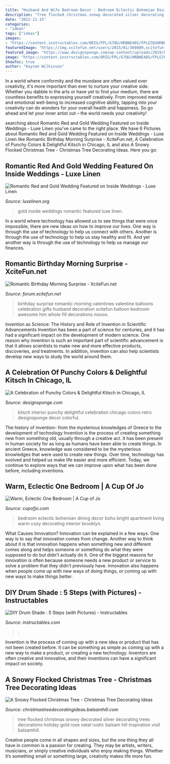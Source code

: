 ```yaml
---
title: "Husband And Wife Bedroom Decor : Bedroom Eclectic Bohemian Dining Decor Boho Bright Apartment Living Warm Cozy Decorating Interior Brooklyn"
description: "Tree flocked christmas snowy decorated silver decorating trees decorations holiday gold rose natal rustic balsam hill inspiration visit balsamhill"
date: "2022-11-15"
categories:
- "ideas"
tags: ["ideas"]
images:
- "https://content.instructables.com/ORIG/FPL/G7QU/HRBNE40S/FPLG7QUHRBNE40S.jpg?frame=1&amp;width=2100"
featuredImage: "https://img.xcitefun.net/users/2015/01/369809,xcitefun-birthday-morning-7.jpg"
featured_image: "https://www.designsponge.com/wp-content/uploads/2019/01/entry1.jpg"
image: "https://content.instructables.com/ORIG/FPL/G7QU/HRBNE40S/FPLG7QUHRBNE40S.jpg?frame=1&amp;width=2100"
ShowToc: true
author: "Kaycee Wilkinson"
---
```



In a world where conformity and the mundane are often valued over creativity, it's more important than ever to nurture your creative side. Whether you dabble in the arts or have yet to find your medium, there are countless benefits to expressing yourself creatively. From improved mental and emotional well-being to increased cognitive ability, tapping into your creativity can do wonders for your overall health and happiness. So go ahead and let your inner artist out – the world needs your creativity!

	

		
searching about Romantic Red and Gold Wedding Featured on Inside Weddings - Luxe Linen you've came to the right place. We have 6 Pictures about Romantic Red and Gold Wedding Featured on Inside Weddings - Luxe Linen like Romantic Birthday Morning Surprise - XciteFun.net, A Celebration of Punchy Colors &amp; Delightful Kitsch in Chicago, IL and also A Snowy Flocked Christmas Tree - Christmas Tree Decorating Ideas. Here you go:
		
    
## Romantic Red And Gold Wedding Featured On Inside Weddings - Luxe Linen

<img loading=lazy src="http://luxelinen.org/wp-content/uploads/2017/01/luxe_linen_red_gold_wedding_inside_weddings5.jpg" onerror="this.onerror=null;this.src='https://tse3.mm.bing.net/th?id=OIP.iagaHosImMPUTk8grvg7_QHaLH&amp;pid=15.1';" alt="Romantic Red and Gold Wedding Featured on Inside Weddings - Luxe Linen">

_Source: luxelinen.org_

>gold inside weddings romantic featured luxe linen. 

	

In a world where technology has allowed us to see things that were once impossible, there are new ideas on how to improve our lives. One way is through the use of technology to help us connect with others. Another is through the use of technology to help us stay healthy and fit. And yet another way is through the use of technology to help us manage our finances.

    
## Romantic Birthday Morning Surprise - XciteFun.net

<img loading=lazy src="https://img.xcitefun.net/users/2015/01/369809,xcitefun-birthday-morning-7.jpg" onerror="this.onerror=null;this.src='https://tse2.mm.bing.net/th?id=OIP.nNydg9K9J1j2Zm_yI7W3fgHaPj&amp;pid=15.1';" alt="Romantic Birthday Morning Surprise - XciteFun.net">

_Source: forum.xcitefun.net_

>birthday surprise romantic morning valentines valentine balloons celebration gifts husband decoration xcitefun balloon bedroom awesome him whole fill decorations noooo. 

	

Invention as Science: The History and Role of Invention in Scientific Advancements
Invention has been a part of science for centuries, and it has had a significant impact on the development of modern science. One reason why invention is such an important part of scientific advancement is that it allows scientists to make new and more effective products, discoveries, and treatments. In addition, invention can also help scientists develop new ways to study the world around them.

    
## A Celebration Of Punchy Colors &amp; Delightful Kitsch In Chicago, IL

<img loading=lazy src="https://www.designsponge.com/wp-content/uploads/2019/01/entry1.jpg" onerror="this.onerror=null;this.src='https://tse3.mm.bing.net/th?id=OIP.0Tz3rF8KoV06LnAK3qffAAHaLV&amp;pid=15.1';" alt="A Celebration of Punchy Colors &amp; Delightful Kitsch in Chicago, IL">

_Source: designsponge.com_

>kitsch interior punchy delightful celebration chicago colors retro designsponge decor colorful. 

	

The history of invention- from the mysterious knowledges of Greece to the development of technology
Invention is the process of creating something new from something old, usually through a creative act. It has been present in human society for as long as humans have been able to create things. In ancient Greece, knowledge was considered to be the mysterious knowledges that were used to create new things. Over time, technology has evolved and helped us make life easier and more efficient. Today, we continue to explore ways that we can improve upon what has been done before, including inventions.

    
## Warm, Eclectic One Bedroom | A Cup Of Jo

<img loading=lazy src="http://cupofjo.com/wp-content/uploads/2016/01/park-slope-house-tour.jpg" onerror="this.onerror=null;this.src='https://tse3.mm.bing.net/th?id=OIP.ZKSGG6y454wWJPKQ5ziqmwHaKt&amp;pid=15.1';" alt="Warm, Eclectic One Bedroom | A Cup of Jo">

_Source: cupofjo.com_

>bedroom eclectic bohemian dining decor boho bright apartment living warm cozy decorating interior brooklyn. 

	

What Causes Innovation?
Innovation can be explained in a few ways. One way is to say that innovation comes from change. Another way to think about it is that innovation happens when something new and different comes along and helps someone or something do what they were supposed to do but didn't actually do it. 
One of the biggest reasons for innovation is often because someone needs a new product or service to solve a problem that they didn't previously have. Innovation also happens when people come up with new ways of doing things, or coming up with new ways to make things better.

    
## DIY Drum Shade : 5 Steps (with Pictures) - Instructables

<img loading=lazy src="https://content.instructables.com/ORIG/FPL/G7QU/HRBNE40S/FPLG7QUHRBNE40S.jpg?frame=1&amp;width=2100" onerror="this.onerror=null;this.src='https://tse2.mm.bing.net/th?id=OIP.E-mjix1N4YsVuQQ79pymwAHaFj&amp;pid=15.1';" alt="DIY Drum Shade : 5 Steps (with Pictures) - Instructables">

_Source: instructables.com_

>. 

	

Invention is the process of coming up with a new idea or product that has not been created before. It can be something as simple as coming up with a new way to make a product, or creating a new technology. Inventors are often creative and innovative, and their inventions can have a significant impact on society.

    
## A Snowy Flocked Christmas Tree - Christmas Tree Decorating Ideas

<img loading=lazy src="http://christmastreedecoratingideas.balsamhill.com/wp-content/uploads/2018/02/1-1.jpg" onerror="this.onerror=null;this.src='https://tse4.mm.bing.net/th?id=OIP.DpTs9crUAozyLhvN2xWzLAHaLL&amp;pid=15.1';" alt="A Snowy Flocked Christmas Tree - Christmas Tree Decorating Ideas">

_Source: christmastreedecoratingideas.balsamhill.com_

>tree flocked christmas snowy decorated silver decorating trees decorations holiday gold rose natal rustic balsam hill inspiration visit balsamhill. 

	

Creative people come in all shapes and sizes, but the one thing they all have in common is a passion for creating. They may be artists, writers, musicians, or simply creative individuals who enjoy making things. Whether it’s something small or something large, creativity makes life more fun.

